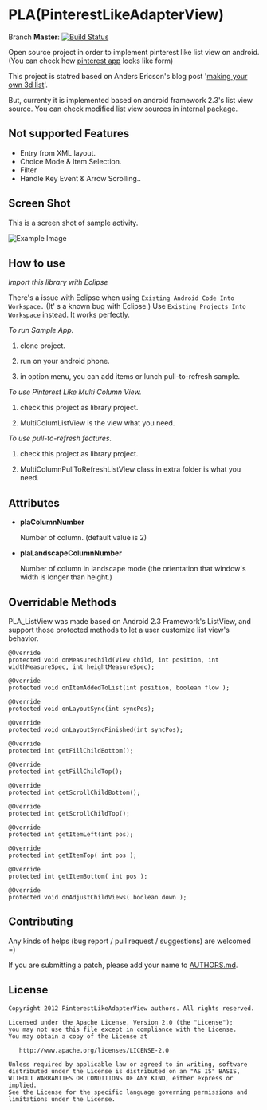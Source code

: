 PLA(PinterestLikeAdapterView)
==================================

Branch **Master**: [![Build Status](https://travis-ci.org/GDG-Korea/PinterestLikeAdapterView.png?branch=master)](https://travis-ci.org/GDG-Korea/PinterestLikeAdapterView)

Open source project in order to implement pinterest like list view on android. (You can check how [pinterest app](https://play.google.com/store/apps/details?id=com.pinterest) looks like form)

This project is statred based on Anders Ericson's blog post '[making your own 3d list](http://developer.sonymobile.com/2010/05/20/android-tutorial-making-your-own-3d-list-part-1/)'.

But, currenty it is implemented based on android framework 2.3's list view source. 
You can check modified list view sources in internal package.

Not supported Features
----------------------
* Entry from XML layout.
* Choice Mode & Item Selection.
* Filter
* Handle Key Event & Arrow Scrolling..


Screen Shot
----------------
This is a screen shot of sample activity.

![Example Image][3]

How to use
-------------
*Import this library with Eclipse*

There's a issue with Eclipse when using `Existing Android Code Into Workspace.` (It' s a known bug with Eclipse.) Use `Existing Projects Into Workspace` instead. It works perfectly.

*To run Sample App.*

  1. clone project.

  2. run on your android phone.

  3. in option menu, you can add items or lunch pull-to-refresh sample.


*To use Pinterest Like Multi Column View.*

  1. check this project as library project.

  2. MultiColumListView is the view what you need.

*To use pull-to-refresh features.*
  
  1. check this project as library project.

  2. MultiColumnPullToRefreshListView class in extra folder is what you need.

Attributes
-----------
* **plaColumnNumber**

	Number of column. (default value is 2)

* **plaLandscapeColumnNumber**

	Number of column in landscape mode (the orientation that window's width is longer than height.)

Overridable Methods
--------------------

PLA_ListView was made based on Android 2.3 Framework's ListView, 
and support those protected methods to let a user customize list view's behavior.

	@Override
	protected void onMeasureChild(View child, int position, int widthMeasureSpec, int heightMeasureSpec);	

	@Override
	protected void onItemAddedToList(int position, boolean flow );

	@Override
	protected void onLayoutSync(int syncPos);

	@Override
	protected void onLayoutSyncFinished(int syncPos);	

	@Override
	protected int getFillChildBottom();

	@Override
	protected int getFillChildTop();

	@Override
	protected int getScrollChildBottom(); 

	@Override
	protected int getScrollChildTop();

	@Override
	protected int getItemLeft(int pos);
	
	@Override
	protected int getItemTop( int pos );	

	@Override
	protected int getItemBottom( int pos );

	@Override
	protected void onAdjustChildViews( boolean down );


Contributing
------------
Any kinds of helps (bug report / pull request / suggestions) are welcomed =)

If you are submitting a patch, please add your name to [AUTHORS.md](https://github.com/huewu/PinterestLikeAdapterView/blob/master/AUTHORS.md).

License
-------

    Copyright 2012 PinterestLikeAdapterView authors. All rights reserved.

    Licensed under the Apache License, Version 2.0 (the "License");
    you may not use this file except in compliance with the License.
    You may obtain a copy of the License at

       http://www.apache.org/licenses/LICENSE-2.0

    Unless required by applicable law or agreed to in writing, software
    distributed under the License is distributed on an "AS IS" BASIS,
    WITHOUT WARRANTIES OR CONDITIONS OF ANY KIND, either express or implied.
    See the License for the specific language governing permissions and
    limitations under the License.

 [3]: http://cloud.github.com/downloads/huewu/PinterestLikeAdapterView/screenshot.png
